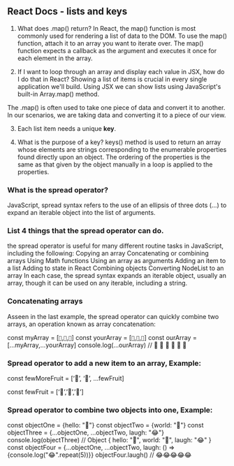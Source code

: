 ## React Docs - lists and keys
1. What does .map() return?
In React, the map() function is most commonly used for rendering a list of data to the DOM.
To use the map() function, attach it to an array you want to iterate over. The map() function expects a callback as the argument and executes it once for each element in the array.

2. If I want to loop through an array and display each value in JSX, how do I do that in React?
Showing a list of items is crucial in every single application we'll build. Using JSX we can show lists using JavaScript's built-in Array.map() method.

The .map() is often used to take one piece of data and convert it to another. In our scenarios, we are taking data and converting it to a piece of our view.

3. Each list item needs a unique __key__.

4. What is the purpose of a key?
keys() method is used to return an array whose elements are strings corresponding to the enumerable properties found directly upon an object. The ordering of the properties is the same as that given by the object manually in a loop is applied to the properties.

### What is the spread operator?
JavaScript, spread syntax refers to the use of an ellipsis of three dots (…) to expand an iterable object into the list of arguments.

### List 4 things that the spread operator can do.
the spread operator is useful for many different routine tasks in JavaScript, including the following:
Copying an array
Concatenating or combining arrays
Using Math functions
Using an array as arguments
Adding an item to a list
Adding to state in React
Combining objects
Converting NodeList to an array
In each case, the spread syntax expands an iterable object, usually an array, though it can be used on any iterable, including a string.

### Concatenating arrays
Asseen in the last example, the spread operator can quickly combine two arrays, an operation known as array concatenation:

const myArray = [`🤪`,`🐻`,`🎌`]
const yourArray = [`🙂`,`🤗`,`🤩`]
const ourArray = [...myArray,...yourArray]
console.log(...ourArray) // 🤪 🐻 🎌 🙂 🤗 🤩

### Spread operator to add a new item to an array, Example:
const fewMoreFruit = [‘🍉’, ‘🍍’, …fewFruit]

const fewFruit = [‘🍏’,’🍊’,’🍌’]

### Spread operator to combine two objects into one, Example:
const objectOne = {hello: "🤪"}
const objectTwo = {world: "🐻"}
const objectThree = {...objectOne, ...objectTwo, laugh: "😂"}
console.log(objectThree) // Object { hello: "🤪", world: "🐻", laugh: "😂" }
const objectFour = {...objectOne, ...objectTwo, laugh: () => {console.log("😂".repeat(5))}}
objectFour.laugh() // 😂😂😂😂😂
